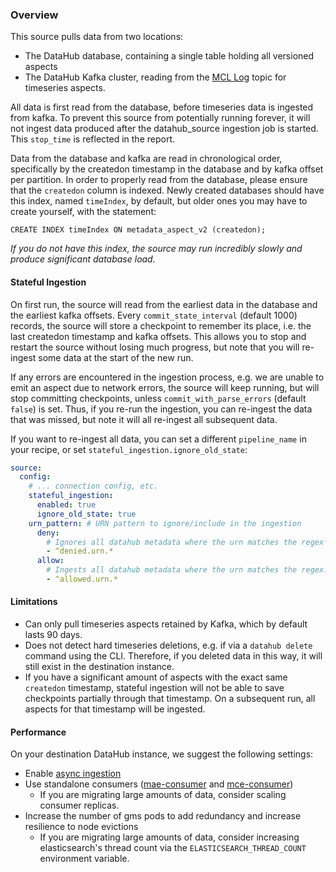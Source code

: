 ### Overview

This source pulls data from two locations:
- The DataHub database, containing a single table holding all versioned aspects
- The DataHub Kafka cluster, reading from the [MCL Log](/docs/what/mxe.md#metadata-change-log-mcl)
topic for timeseries aspects.

All data is first read from the database, before timeseries data is ingested from kafka.
To prevent this source from potentially running forever, it will not ingest data produced after the
datahub_source ingestion job is started. This `stop_time` is reflected in the report.

Data from the database and kafka are read in chronological order, specifically by the
createdon timestamp in the database and by kafka offset per partition. In order to
properly read from the database, please ensure that the `createdon` column is indexed.
Newly created databases should have this index, named `timeIndex`, by default, but older
ones you may have to create yourself, with the statement:

```
CREATE INDEX timeIndex ON metadata_aspect_v2 (createdon);
```

*If you do not have this index, the source may run incredibly slowly and produce
significant database load.*

#### Stateful Ingestion
On first run, the source will read from the earliest data in the database and the earliest
kafka offsets. Every `commit_state_interval` (default 1000) records, the source will store
a checkpoint to remember its place, i.e. the last createdon timestamp and kafka offsets.
This allows you to stop and restart the source without losing much progress, but note that
you will re-ingest some data at the start of the new run.

If any errors are encountered in the ingestion process, e.g. we are unable to emit an aspect
due to network errors, the source will keep running, but will stop committing checkpoints,
unless `commit_with_parse_errors` (default `false`) is set. Thus, if you re-run the ingestion,
you can re-ingest the data that was missed, but note it will all re-ingest all subsequent data.

If you want to re-ingest all data, you can set a different `pipeline_name` in your recipe,
or set `stateful_ingestion.ignore_old_state`:

```yaml
source:
  config:
    # ... connection config, etc.
    stateful_ingestion:
      enabled: true
      ignore_old_state: true
    urn_pattern: # URN pattern to ignore/include in the ingestion
      deny:
        # Ignores all datahub metadata where the urn matches the regex
        - ^denied.urn.*
      allow:
        # Ingests all datahub metadata where the urn matches the regex.
        - ^allowed.urn.*
```

#### Limitations
- Can only pull timeseries aspects retained by Kafka, which by default lasts 90 days.
- Does not detect hard timeseries deletions, e.g. if via a `datahub delete` command using the CLI.
Therefore, if you deleted data in this way, it will still exist in the destination instance.
- If you have a significant amount of aspects with the exact same `createdon` timestamp,
stateful ingestion will not be able to save checkpoints partially through that timestamp.
On a subsequent run, all aspects for that timestamp will be ingested.

#### Performance
On your destination DataHub instance, we suggest the following settings:
- Enable [async ingestion](/docs/deploy/environment-vars.md#ingestion)
- Use standalone consumers
([mae-consumer](/metadata-jobs/mae-consumer-job/README.md)
and [mce-consumer](/metadata-jobs/mce-consumer-job/README.md))
  * If you are migrating large amounts of data, consider scaling consumer replicas.
- Increase the number of gms pods to add redundancy and increase resilience to node evictions
  * If you are migrating large amounts of data, consider increasing elasticsearch's
  thread count via the `ELASTICSEARCH_THREAD_COUNT` environment variable.
